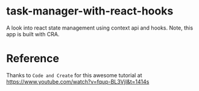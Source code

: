 # task-manager-with-react-hooks
A look into react state management using context api and hooks. Note, this app is built with CRA.

# Reference
Thanks to `Code and Create` for this awesome tutorial at https://www.youtube.com/watch?v=fqup-BL3VjI&t=1414s